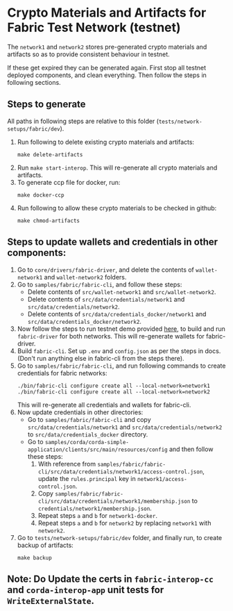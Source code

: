 # Crypto Materials and Artifacts for Fabric Test Network (testnet)

The `network1` and `network2` stores pre-generated crypto materials and artifacts
so as to provide consistent behaviour in testnet.

If these get expired they can be generated again. First stop all testnet deployed components, and clean everything. Then follow the steps in following sections.

## Steps to generate

All paths in following steps are relative to this folder (`tests/network-setups/fabric/dev`).

1. Run following to delete existing crypto materials and artifacts:
    ```
    make delete-artifacts
    ```
2. Run `make start-interop`. This will re-generate all crypto materials and artifacts.
3. To generate ccp file for docker, run:
    ```
    make docker-ccp
    ```
5. Run following to allow these crypto materials to be checked in github:
    ```
    make chmod-artifacts 
    ```

## Steps to update wallets and credentials in other components:

1. Go to `core/drivers/fabric-driver`, and delete the contents of `wallet-network1` and `wallet-network2` folders.
2. Go to `samples/fabric/fabric-cli`, and follow these steps:
    - Delete contents of `src/wallet-network1` and `src/wallet-network2`.
    - Delete contents of `src/data/credentials/network1` and `src/data/credentials/network2`.
    - Delete contents of `src/data/credentials_docker/network1` and `src/data/credentials_docker/network2`.
3. Now follow the steps to run testnet demo provided [here](https://labs.hyperledger.org/weaver-dlt-interoperability/docs/external/getting-started/test-network/setup-local#fabric-driver), to build and run `fabric-driver` for both networks. This will re-generate wallets for fabric-driver.
4. Build `fabric-cli`. Set up `.env` and `config.json` as per the steps in docs. (Don't run anything else in fabric-cli from the steps there).
4. Go to `samples/fabric/fabric-cli`, and run following commands to create credentials for fabric networks:
    ```
    ./bin/fabric-cli configure create all --local-network=network1
    ./bin/fabric-cli configure create all --local-network=network2
    ```
    This will re-generate all credentials and wallets for fabric-cli.
5. Now update credentials in other directories:
    - Go to `samples/fabric/fabric-cli` and copy `src/data/credentials/network1` and `src/data/credentials/network2` to `src/data/credentials_docker` directory.
    - Go to `samples/corda/corda-simple-application/clients/src/main/resources/config` and then follow these steps:
        1. With reference from `samples/fabric/fabric-cli/src/data/credentials/network1/access-control.json`, update the `rules.principal` key in `network1/access-control.json`.
        2. Copy `samples/fabric/fabric-cli/src/data/credentials/network1/membership.json` to `credentials/network1/membership.json`.
        3. Repeat steps `a` and `b` for `network1-docker`.
        4. Repeat steps `a` and `b` for `network2` by replacing `network1` with `network2`.
6. Go to `tests/network-setups/fabric/dev` folder, and finally run, to create backup of artifacts:
    ```
    make backup
    ```
Note: Do Update the certs in `fabric-interop-cc` and `corda-interop-app` unit tests for `WriteExternalState`.
---
